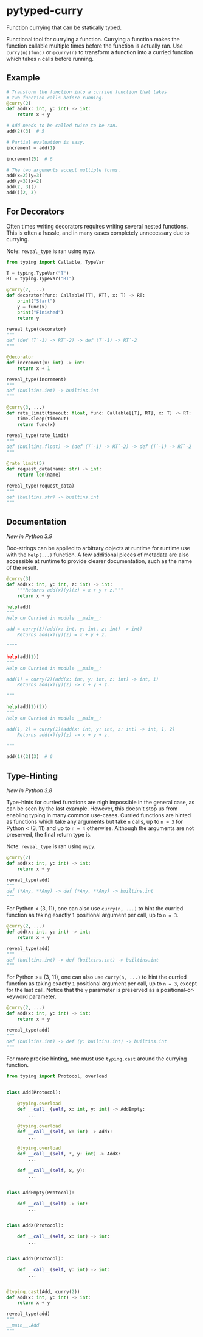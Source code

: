 # pytyped-curry
 Function currying that can be statically typed.

Functional tool for currying a function. Currying a function makes
the function callable multiple times before the function is actually
ran. Use `curry(n)(func)` or `@curry(n)` to transform a function into
a curried function which takes `n` calls before running.

## Example

```python
# Transform the function into a curried function that takes
# two function calls before running.
@curry(2)
def add(x: int, y: int) -> int:
    return x + y

# Add needs to be called twice to be ran.
add(2)(3)  # 5

# Partial evaluation is easy.
increment = add(1)

increment(5)  # 6

# The two arguments accept multiple forms.
add(x=2)(y=3)
add(y=3)(x=2)
add(2, 3)()
add()(2, 3)
```

## For Decorators

Often times writing decorators requires writing several nested functions.
This is often a hassle, and in many cases completely unnecessary due to
currying.

Note: `reveal_type` is ran using `mypy`.

```python
from typing import Callable, TypeVar

T = typing.TypeVar("T")
RT = typing.TypeVar("RT")

@curry(2, ...)
def decorator(func: Callable[[T], RT], x: T) -> RT:
    print("Start")
    y = func(x)
    print("Finished")
    return y

reveal_type(decorator)
"""
def (def (T`-1) -> RT`-2) -> def (T`-1) -> RT`-2
"""

@decorator
def increment(x: int) -> int:
    return x + 1

reveal_type(increment)
"""
def (builtins.int) -> builtins.int
"""

@curry(3, ...)
def rate_limit(timeout: float, func: Callable[[T], RT], x: T) -> RT:
    time.sleep(timeout)
    return func(x)

reveal_type(rate_limit)
"""
def (builtins.float) -> (def (T`-1) -> RT`-2) -> def (T`-1) -> RT`-2
"""

@rate_limit(5)
def request_data(name: str) -> int:
    return len(name)

reveal_type(request_data)
"""
def (builtins.str) -> builtins.int
"""
```

## Documentation

*New in Python 3.9*

Doc-strings can be applied to arbitrary objects at runtime for runtime use
with the `help(...)` function. A few additional pieces of metadata are also
accessible at runtime to provide clearer documentation, such as the name of
the result.

```python
@curry(3)
def add(x: int, y: int, z: int) -> int:
    """Returns add(x)(y)(z) = x + y + z."""
    return x + y

help(add)
"""
Help on Curried in module __main__:

add = curry(3)(add(x: int, y: int, z: int) -> int)
    Returns add(x)(y)(z) = x + y + z.

""""

help(add(1))
"""
Help on Curried in module __main__:

add(1) = curry(2)(add(x: int, y: int, z: int) -> int, 1)
    Returns add(x)(y)(z) -> x + y + z.

"""

help(add(1)(2))
"""
Help on Curried in module __main__:

add(1, 2) = curry(1)(add(x: int, y: int, z: int) -> int, 1, 2)
    Returns add(x)(y)(z) -> x + y + z.

"""

add(1)(2)(3)  # 6
```

## Type-Hinting

*New in Python 3.8*

Type-hints for curried functions are nigh impossible in the general case, as
can be seen by the last example. However, this doesn't stop us from enabling
typing in many common use-cases. Curried functions are hinted as functions
which take any arguments but take `n` calls, up to `n = 3` for Python <
(3, 11) and up to `n = 4` otherwise. Although the arguments are not
preserved, the final return type is.

Note: `reveal_type` is ran using `mypy`.

```python
@curry(2)
def add(x: int, y: int) -> int:
    return x + y

reveal_type(add)
"""
def (*Any, **Any) -> def (*Any, **Any) -> builtins.int
"""
```

For Python < (3, 11), one can also use `curry(n, ...)` to hint the curried
function as taking exactly `1` positional argument per call, up to `n = 3`.

```python
@curry(2, ...)
def add(x: int, y: int) -> int:
    return x + y

reveal_type(add)
"""
def (builtins.int) -> def (builtins.int) -> builtins.int
"""
```

For Python >= (3, 11), one can also use `curry(n, ...)` to hint the curried
function as taking exactly `1` positional argument per call, up to `n = 3`,
except for the last call. Notice that the `y` parameter is preserved as a
positional-or-keyword parameter.

```python
@curry(2, ...)
def add(x: int, y: int) -> int:
    return x + y

reveal_type(add)
"""
def (builtins.int) -> def (y: builtins.int) -> builtins.int
"""
```

For more precise hinting, one must use `typing.cast` around the currying
function.

```python
from typing import Protocol, overload


class Add(Protocol):

    @typing.overload
    def __call__(self, x: int, y: int) -> AddEmpty:
        ...

    @typing.overload
    def __call__(self, x: int) -> AddY:
        ...

    @typing.overload
    def __call__(self, *, y: int) -> AddX:
        ...

    def __call__(self, x, y):
        ...


class AddEmpty(Protocol):

    def __call__(self) -> int:
        ...


class AddX(Protocol):

    def __call__(self, x: int) -> int:
        ...


class AddY(Protocol):

    def __call__(self, y: int) -> int:
        ...


@typing.cast(Add, curry(2))
def add(x: int, y: int) -> int:
    return x + y

reveal_type(add)
"""
__main__.Add
"""
```
